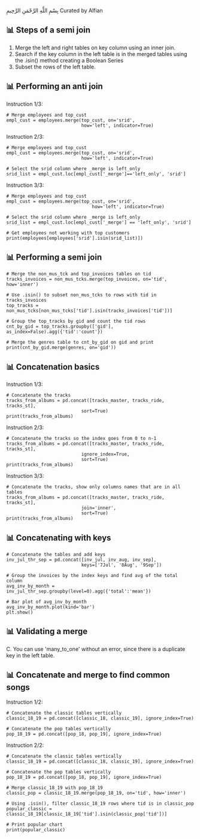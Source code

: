 بِسْمِ اللَّهِ الرَّحْمَنِ الرَّحِيمِ
Curated by Alfian

## 📊 Steps of a semi join ##
1. Merge the left and right tables on key column using an inner join.
2. Search if the key column in the left table is in the merged tables using the .isin() method creating a Boolean Series
3. Subset the rows of the left table.

## 📊 Performing an anti join ##
Instruction 1/3:

    # Merge employees and top_cust
    empl_cust = employees.merge(top_cust, on='srid', 
                                how='left', indicator=True)

Instruction 2/3:

    # Merge employees and top_cust
    empl_cust = employees.merge(top_cust, on='srid', 
                                how='left', indicator=True)

    # Select the srid column where _merge is left_only
    srid_list = empl_cust.loc[empl_cust['_merge']=='left_only', 'srid']

Instruction 3/3:

    # Merge employees and top_cust
    empl_cust = employees.merge(top_cust, on='srid', 
                                    how='left', indicator=True)

    # Select the srid column where _merge is left_only
    srid_list = empl_cust.loc[empl_cust['_merge'] == 'left_only', 'srid']

    # Get employees not working with top customers
    print(employees[employees['srid'].isin(srid_list)])

## 📊 Performing a semi join ##
    # Merge the non_mus_tck and top_invoices tables on tid
    tracks_invoices = non_mus_tcks.merge(top_invoices, on='tid', how='inner')

    # Use .isin() to subset non_mus_tcks to rows with tid in tracks_invoices
    top_tracks = non_mus_tcks[non_mus_tcks['tid'].isin(tracks_invoices['tid'])]

    # Group the top_tracks by gid and count the tid rows
    cnt_by_gid = top_tracks.groupby(['gid'], as_index=False).agg({'tid':'count'})

    # Merge the genres table to cnt_by_gid on gid and print
    print(cnt_by_gid.merge(genres, on='gid'))

## 📊 Concatenation basics ##
Instruction 1/3:

    # Concatenate the tracks
    tracks_from_albums = pd.concat([tracks_master, tracks_ride, tracks_st],
                                sort=True)
    print(tracks_from_albums)

Instruction 2/3:

    # Concatenate the tracks so the index goes from 0 to n-1
    tracks_from_albums = pd.concat([tracks_master, tracks_ride, tracks_st],
                                ignore_index=True,
                                sort=True)
    print(tracks_from_albums)

Instruction 3/3:

    # Concatenate the tracks, show only columns names that are in all tables
    tracks_from_albums = pd.concat([tracks_master, tracks_ride, tracks_st],
                                join='inner',
                                sort=True)
    print(tracks_from_albums)

## 📊 Concatenating with keys ##
    # Concatenate the tables and add keys
    inv_jul_thr_sep = pd.concat([inv_jul, inv_aug, inv_sep], 
                                keys=['7Jul', '8Aug', '9Sep'])

    # Group the invoices by the index keys and find avg of the total column
    avg_inv_by_month = inv_jul_thr_sep.groupby(level=0).agg({'total':'mean'})

    # Bar plot of avg_inv_by_month
    avg_inv_by_month.plot(kind='bar')
    plt.show()

## 📊 Validating a merge ##
C. You can use 'many_to_one' without an error, since there is a duplicate key in the left table.

## 📊 Concatenate and merge to find common songs ##
Instruction 1/2:

    # Concatenate the classic tables vertically
    classic_18_19 = pd.concat([classic_18, classic_19], ignore_index=True)

    # Concatenate the pop tables vertically
    pop_18_19 = pd.concat([pop_18, pop_19], ignore_index=True)

Instruction 2/2:

    # Concatenate the classic tables vertically
    classic_18_19 = pd.concat([classic_18, classic_19], ignore_index=True)

    # Concatenate the pop tables vertically
    pop_18_19 = pd.concat([pop_18, pop_19], ignore_index=True)

    # Merge classic_18_19 with pop_18_19
    classic_pop = classic_18_19.merge(pop_18_19, on='tid', how='inner')

    # Using .isin(), filter classic_18_19 rows where tid is in classic_pop
    popular_classic = classic_18_19[classic_18_19['tid'].isin(classic_pop['tid'])]

    # Print popular chart
    print(popular_classic)

